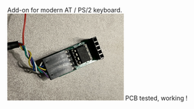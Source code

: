 Add-on for modern AT / PS/2 keyboard.
<img src="images/IMG_3143.jpeg" height="200">
PCB tested, working !
